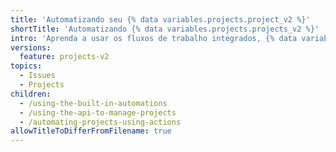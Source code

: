```yaml
---
title: 'Automatizando seu {% data variables.projects.project_v2 %}'
shortTitle: 'Automatizando {% data variables.projects.projects_v2 %}'
intro: 'Aprenda a usar os fluxos de trabalho integrados, {% data variables.product.prodname_actions %} e a API para automatizar seus projetos.'
versions:
  feature: projects-v2
topics:
  - Issues
  - Projects
children:
  - /using-the-built-in-automations
  - /using-the-api-to-manage-projects
  - /automating-projects-using-actions
allowTitleToDifferFromFilename: true
---
```


